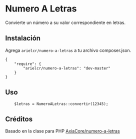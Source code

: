 # Numero A Letras

Convierte un número a su valor correspondiente en letras.

## Instalación

Agrega `arielcr/numero-a-letras` a tu archivo composer.json.

    {
        "require": {
            "arielcr/numero-a-letras": "dev-master"
        }
    }

## Uso

        $letras = NumeroALetras::convertir(12345);

## Créditos

Basado en la clase para PHP [AxiaCore/numero-a-letras](https://github.com/AxiaCore/numero-a-letras/blob/master/php/NumberToLetterConverter.class.php)


